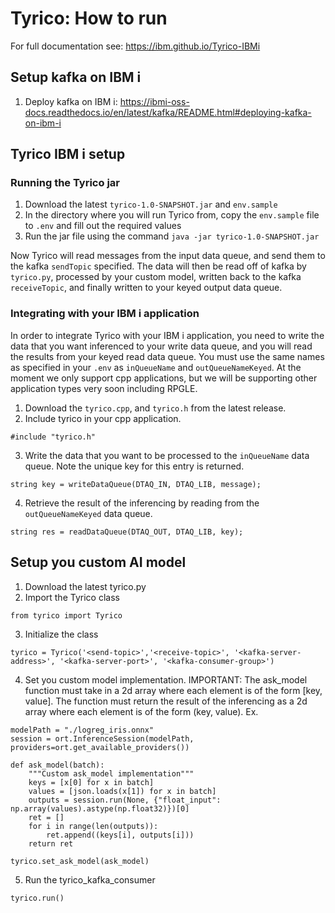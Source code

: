 # Tyrico: How to run 

For full documentation see: https://ibm.github.io/Tyrico-IBMi

## Setup kafka on IBM i
1. Deploy kafka on IBM i: https://ibmi-oss-docs.readthedocs.io/en/latest/kafka/README.html#deploying-kafka-on-ibm-i

## Tyrico IBM i setup

### Running the Tyrico jar
1. Download the latest `tyrico-1.0-SNAPSHOT.jar` and `env.sample`
2. In the directory where you will run Tyrico from, copy the `env.sample` file to `.env` and fill out the required values
3. Run the jar file using the command
```java -jar tyrico-1.0-SNAPSHOT.jar```

Now Tyrico will read messages from the input data queue, and send them to the kafka `sendTopic` specified. The data will then be read off of kafka by `tyrico.py`, processed by your custom model, written back to the kafka `receiveTopic`, and finally written to your keyed output data queue.

### Integrating with your IBM i application
In order to integrate Tyrico with your IBM i application, you need to write the data that you want inferenced to
your write data queue, and you will read the results from your keyed read data queue. You must use the same names as specified in
your `.env` as `inQueueName` and `outQueueNameKeyed`. At the moment we only support cpp applications, but we will be supporting 
other application types very soon including RPGLE. 

1. Download the `tyrico.cpp`, and `tyrico.h` from the latest release.
2. Include tyrico in your cpp application.
```
#include "tyrico.h"
```
3. Write the data that you want to be processed to the `inQueueName` data queue. Note the unique key for this entry
is returned.
```
string key = writeDataQueue(DTAQ_IN, DTAQ_LIB, message);
```
4. Retrieve the result of the inferencing by reading from the `outQueueNameKeyed` data queue.
```
string res = readDataQueue(DTAQ_OUT, DTAQ_LIB, key);
```

## Setup you custom AI model

1. Download the latest tyrico.py
2. Import the Tyrico class
```
from tyrico import Tyrico
```
3. Initialize the class
```
tyrico = Tyrico('<send-topic>','<receive-topic>', '<kafka-server-address>', '<kafka-server-port>', '<kafka-consumer-group>')
```
4. Set you custom model implementation. IMPORTANT: The ask_model function must take in a 2d array where 
each element is of the form [key, value]. The function must return the result of the inferencing as a 2d array
where each element is of the form (key, value). Ex.
```
modelPath = "./logreg_iris.onnx"
session = ort.InferenceSession(modelPath, providers=ort.get_available_providers())

def ask_model(batch):
    """Custom ask_model implementation"""
    keys = [x[0] for x in batch]
    values = [json.loads(x[1]) for x in batch]
    outputs = session.run(None, {"float_input": np.array(values).astype(np.float32)})[0]
    ret = []
    for i in range(len(outputs)):
        ret.append((keys[i], outputs[i]))
    return ret

tyrico.set_ask_model(ask_model)
```
5. Run the tyrico_kafka_consumer
```
tyrico.run()
```


